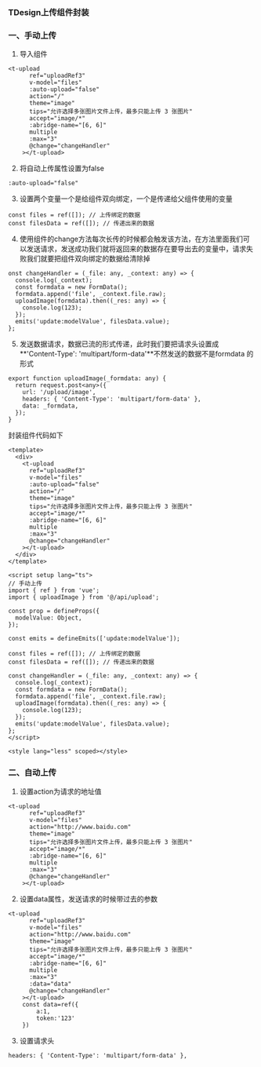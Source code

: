 ### TDesign上传组件封装

### 一、手动上传

1. 导入组件

```
<t-upload
      ref="uploadRef3"
      v-model="files"
      :auto-upload="false"
      action="/"
      theme="image"
      tips="允许选择多张图片文件上传，最多只能上传 3 张图片"
      accept="image/*"
      :abridge-name="[6, 6]"
      multiple
      :max="3"
      @change="changeHandler"
    ></t-upload>
```

2. 将自动上传属性设置为false

```
:auto-upload="false"
```

3. 设置两个变量一个是给组件双向绑定，一个是传递给父组件使用的变量

```
const files = ref([]); // 上传绑定的数据
const filesData = ref([]); // 传递出来的数据
```

4. 使用组件的change方法每次长传的时候都会触发该方法，在方法里面我们可以发送请求，发送成功我们就将返回来的数据存在要导出去的变量中，请求失败我们就要把组件双向绑定的数据给清除掉

```
onst changeHandler = (_file: any, _context: any) => {
  console.log(_context);
  const formdata = new FormData();
  formdata.append('file', _context.file.raw);
  uploadImage(formdata).then((_res: any) => {
    console.log(123);
  });
  emits('update:modelValue', filesData.value);
};
```

5. 发送数据请求，数据已流的形式传递，此时我们要把请求头设置成**'Content-Type': 'multipart/form-data'**不然发送的数据不是formdata 的形式

```
export function uploadImage(_formdata: any) {
  return request.post<any>({
    url: '/upload/image',
    headers: { 'Content-Type': 'multipart/form-data' },
    data: _formdata,
  });
}
```

封装组件代码如下

```
<template>
  <div>
    <t-upload
      ref="uploadRef3"
      v-model="files"
      :auto-upload="false"
      action="/"
      theme="image"
      tips="允许选择多张图片文件上传，最多只能上传 3 张图片"
      accept="image/*"
      :abridge-name="[6, 6]"
      multiple
      :max="3"
      @change="changeHandler"
    ></t-upload>
  </div>
</template>

<script setup lang="ts">
// 手动上传
import { ref } from 'vue';
import { uploadImage } from '@/api/upload';

const prop = defineProps({
  modelValue: Object,
});

const emits = defineEmits(['update:modelValue']);

const files = ref([]); // 上传绑定的数据
const filesData = ref([]); // 传递出来的数据

const changeHandler = (_file: any, _context: any) => {
  console.log(_context);
  const formdata = new FormData();
  formdata.append('file', _context.file.raw);
  uploadImage(formdata).then((_res: any) => {
    console.log(123);
  });
  emits('update:modelValue', filesData.value);
};
</script>

<style lang="less" scoped></style>

```



### 二、自动上传

1. 设置action为请求的地址值

```
<t-upload
      ref="uploadRef3"
      v-model="files"
      action="http://www.baidu.com"
      theme="image"
      tips="允许选择多张图片文件上传，最多只能上传 3 张图片"
      accept="image/*"
      :abridge-name="[6, 6]"
      multiple
      :max="3"
      @change="changeHandler"
    ></t-upload>
```

2. 设置data属性，发送请求的时候带过去的参数

```
<t-upload
      ref="uploadRef3"
      v-model="files"
      action="http://www.baidu.com"
      theme="image"
      tips="允许选择多张图片文件上传，最多只能上传 3 张图片"
      accept="image/*"
      :abridge-name="[6, 6]"
      multiple
      :max="3"
      :data="data"
      @change="changeHandler"
    ></t-upload>
    const data=ref({
    	a:1,
    	token:'123'
    })
```

3. 设置请求头

```
headers: { 'Content-Type': 'multipart/form-data' },
```

